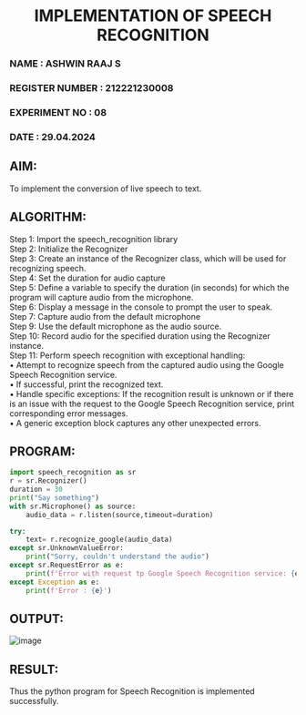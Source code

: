 <H1 ALIGN=CENTER> IMPLEMENTATION OF SPEECH RECOGNITION </H1>
<H3> NAME : ASHWIN RAAJ S </H3>
<H3> REGISTER NUMBER : 212221230008 </H3>
<H3>EXPERIMENT NO : 08 </H3>
<H3>DATE  : 29.04.2024 </H3>

## AIM:
To implement the conversion of live speech to text.

## ALGORITHM:
Step 1: Import the speech_recognition library<Br>
Step 2: Initialize the Recognizer<Br>
Step 3: Create an instance of the Recognizer class, which will be used for recognizing speech.<Br>
Step 4: Set the duration for audio capture<Br>
Step 5: Define a variable to specify the duration (in seconds) for which the program will capture audio from the microphone.<Br>
Step 6: Display a message in the console to prompt the user to speak.<Br>
Step 7: Capture audio from the default microphone<Br>
Step 9: Use the default microphone as the audio source.<Br>
Step 10: Record audio for the specified duration using the Recognizer instance.<Br>
Step 11: Perform speech recognition with exceptional handling:<Br>
•	Attempt to recognize speech from the captured audio using the Google Speech Recognition service.<Br>
•	If successful, print the recognized text.<Br>
•	Handle specific exceptions: If the recognition result is unknown or if there is an issue with the request to the Google Speech Recognition service, print corresponding error messages.<Br>
•	A generic exception block captures any other unexpected errors.<Br>

## PROGRAM:
```python
import speech_recognition as sr
r = sr.Recognizer()
duration = 30
print("Say something")
with sr.Microphone() as source:
    audio_data = r.listen(source,timeout=duration)

try:
    text= r.recognize_google(audio_data)
except sr.UnknownValueError:
    print("Sorry, couldn't understand the audio")
except sr.RequestError as e:
    print(f'Error with request tp Google Speech Recognition service: {e}')
except Exception as e:
    print(f'Error : {e}')

```

## OUTPUT:
![image](https://github.com/Shrruthilaya-Gangadaran/Ex-8--AAI/assets/93427705/8d8a5a9d-f09a-4410-b725-7e6bae6c9f6f)


## RESULT:
Thus the python program for Speech Recognition is implemented successfully.
